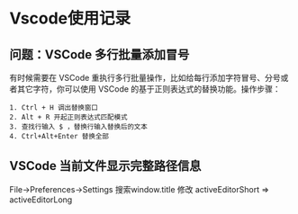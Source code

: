 # Vscode使用记录

## 问题：VSCode 多行批量添加冒号

有时候需要在 VSCode 重执行多行批量操作，比如给每行添加字符冒号、分号或者其它字符，你可以使用 VSCode 的基于正则表达式的替换功能。操作步骤：

    1. Ctrl + H 调出替换窗口
    2. Alt + R 开起正则表达式匹配模式
    3. 查找行输入 $ ，替换行输入替换后的文本
    4. Ctrl+Alt+Enter 替换全部

## VSCode 当前文件显示完整路径信息

File->Preferences->Settings
搜索window.title
修改 activeEditorShort => activeEditorLong